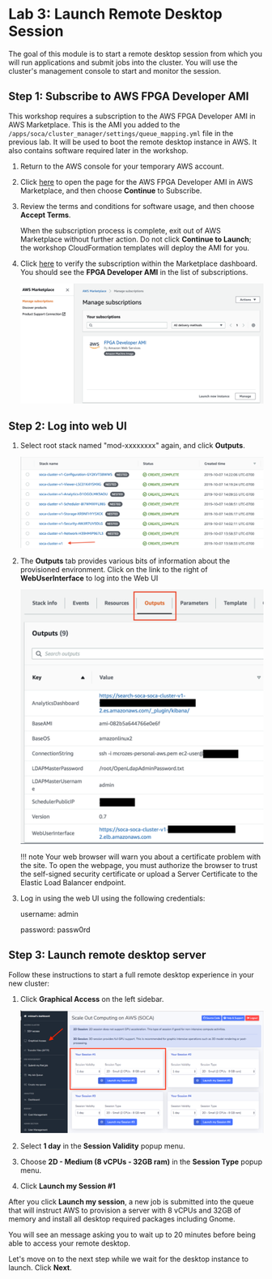 # Lab 3: Launch Remote Desktop Session

The goal of this module is to start a remote desktop session from which you will run applications and submit jobs into the cluster.  You will use the cluster's management console to start and monitor the session.

## Step 1: Subscribe to AWS FPGA Developer AMI

This workshop requires a subscription to the AWS FPGA Developer AMI in AWS Marketplace. This is the AMI you added to the `/apps/soca/cluster_manager/settings/queue_mapping.yml` file in the previous lab. It will be used to boot the remote desktop instance in AWS. It also contains software required later in the workshop.

1. Return to the AWS console for your temporary AWS account.

1. Click [here](https://aws.amazon.com/marketplace/pp/B06VVYBLZZ) to open the page for the AWS FPGA Developer AMI in AWS Marketplace, and then choose **Continue** to Subscribe.

1. Review the terms and conditions for software usage, and then choose **Accept Terms**.

    When the subscription process is complete, exit out of AWS Marketplace without further action. Do not click **Continue to Launch**; the workshop CloudFormation templates will deploy the AMI for you.

1. Click [here](https://console.aws.amazon.com/marketplace/home/subscriptions) to verify the subscription within the Marketplace dashboard.  You should see the **FPGA Developer AMI** in the list of subscriptions.

    ![Marketplace Subscriptions](../../../imgs/marketplace-subs.png)

## Step 2: Log into web UI

1. Select root stack named "mod-xxxxxxxx" again, and click **Outputs**.

    ![](../../../imgs/install-9.png)

1. The **Outputs** tab provides various bits of information about the provisioned environment. Click on the link to the right of **WebUserInterface** to log into the Web UI

    ![](../../../imgs/install-10.png)

    !!! note 
        Your web browser will warn you about a certificate problem with the site.  To open the webpage, you must authorize the browser to trust the self-signed security certificate or upload a Server Certificate to the Elastic Load Balancer endpoint. 

1. Log in using the web UI using the following credentials:

    username: admin

    password: passw0rd

## Step 3: Launch remote desktop server

Follow these instructions to start a full remote desktop experience in your new cluster:

1. Click **Graphical Access** on the left sidebar.

    ![Graphical Access](../../../imgs/access-2.png)

1. Select  **1 day** in the **Session Validity** popup menu.

1. Choose **2D - Medium (8 vCPUs - 32GB ram)** in the **Session Type** popup menu.

1. Click **Launch my Session #1**

After you click **Launch my session**, a new job is submitted into the queue that will instruct AWS to provision a server with 8 vCPUs and 32GB of memory and install all desktop required packages including Gnome. 

You will see an message asking you to wait up to 20 minutes before being able to access your remote desktop.

Let's move on to the next step while we wait for the desktop instance to launch.  Click **Next**.
